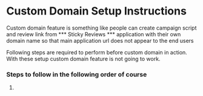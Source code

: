 # Custom Domain Setup Instructions

Custom domain feature is something like people can create campaign script and review link from *** Sticky Reviews *** application
with their own domain name so that main application url does not appear to the end users

Following steps are required to perform before custom domain in action. With these setup custom domain feature is not going to work.

### Steps to follow in the following order of course

1. 

